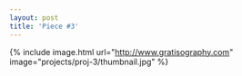 ```yaml
---
layout: post
title: 'Piece #3'
---
```


{% include image.html url="http://www.gratisography.com" image="projects/proj-3/thumbnail.jpg" %}
